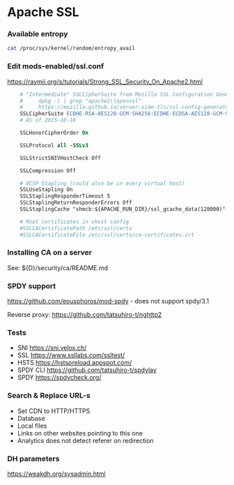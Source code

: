# Apache SSL

### Available entropy

```bash
cat /proc/sys/kernel/random/entropy_avail
```

### Edit mods-enabled/ssl.conf

https://raymii.org/s/tutorials/Strong_SSL_Security_On_Apache2.html

```apache
    # "Intermediate" SSLCipherSuite from Mozilla SSL Configuration Generator
    #     dpkg -l | grep "apache2\|openssl"
    #     https://mozilla.github.io/server-side-tls/ssl-config-generator/
    SSLCipherSuite ECDHE-RSA-AES128-GCM-SHA256:ECDHE-ECDSA-AES128-GCM-SHA256:ECDHE-RSA-AES256-GCM-SHA384:ECDHE-ECDSA-AES256-GCM-SHA384:DHE-RSA-AES128-GCM-SHA256:DHE-DSS-AES128-GCM-SHA256:kEDH+AESGCM:ECDHE-RSA-AES128-SHA256:ECDHE-ECDSA-AES128-SHA256:ECDHE-RSA-AES128-SHA:ECDHE-ECDSA-AES128-SHA:ECDHE-RSA-AES256-SHA384:ECDHE-ECDSA-AES256-SHA384:ECDHE-RSA-AES256-SHA:ECDHE-ECDSA-AES256-SHA:DHE-RSA-AES128-SHA256:DHE-RSA-AES128-SHA:DHE-DSS-AES128-SHA256:DHE-RSA-AES256-SHA256:DHE-DSS-AES256-SHA:DHE-RSA-AES256-SHA:ECDHE-RSA-DES-CBC3-SHA:ECDHE-ECDSA-DES-CBC3-SHA:AES128-GCM-SHA256:AES256-GCM-SHA384:AES128-SHA256:AES256-SHA256:AES128-SHA:AES256-SHA:AES:CAMELLIA:DES-CBC3-SHA:!aNULL:!eNULL:!EXPORT:!DES:!RC4:!MD5:!PSK:!aECDH:!EDH-DSS-DES-CBC3-SHA:!EDH-RSA-DES-CBC3-SHA:!KRB5-DES-CBC3-SHA
    # As of 2015-10-10

    SSLHonorCipherOrder On

    SSLProtocol all -SSLv3

    SSLStrictSNIVHostCheck Off

    SSLCompression Off

    # OCSP Stapling (could also be in every virtual host)
    SSLUseStapling On
    SSLStaplingResponderTimeout 5
    SSLStaplingReturnResponderErrors Off
    SSLStaplingCache "shmcb:${APACHE_RUN_DIR}/ssl_gcache_data(128000)"

    # Root certificates in vhost config
    #SSLCACertificatePath /etc/ssl/certs
    #SSLCACertificateFile /etc/ssl/certs/ca-certificates.crt
```

### Installing CA on a server

See: ${D}/security/ca/README.md

### SPDY support

https://github.com/eousphoros/mod-spdy - does not support spdy/3.1

Reverse proxy: https://github.com/tatsuhiro-t/nghttp2

### Tests

- SNI https://sni.velox.ch/
- SSL https://www.ssllabs.com/ssltest/
- HSTS https://hstspreload.appspot.com/
- SPDY CLI https://github.com/tatsuhiro-t/spdylay
- SPDY https://spdycheck.org/

### Search & Replace URL-s

- Set CDN to HTTP/HTTPS
- Database
- Local files
- Links on other websites pointing to this one
- Analytics does not detect referer on redirection

### DH parameters

https://weakdh.org/sysadmin.html


